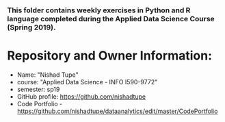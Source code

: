 
### This folder contains weekly exercises in Python and R language completed during the Applied Data Science Course (Spring 2019).

# Repository and Owner Information:

  - Name: "Nishad Tupe"
  - course: "Applied Data Science - INFO I590-9772"
  - semester: sp19
  - GitHub profile: https://github.com/nishadtupe
  - Code Portfolio - https://github.com/nishadtupe/dataanalytics/edit/master/CodePortfolio

 
